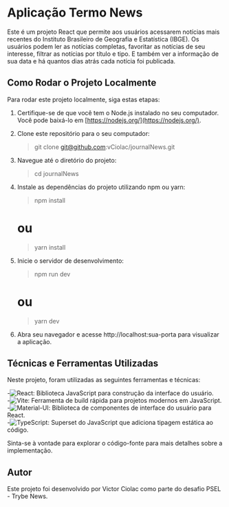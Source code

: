 # Aplicação Termo News

Este é um projeto React que permite aos usuários acessarem notícias mais recentes do Instituto Brasileiro de Geografia e Estatística (IBGE). Os usuários podem ler as notícias completas, favoritar as notícias de seu interesse, filtrar as notícias por título e tipo. E também ver a informação de sua data e há quantos dias atrás cada notícia foi publicada.

## Como Rodar o Projeto Localmente

Para rodar este projeto localmente, siga estas etapas:

1. Certifique-se de que você tem o Node.js instalado no seu computador. Você pode baixá-lo em [https://nodejs.org/](https://nodejs.org/).

2. Clone este repositório para o seu computador:
   >git clone git@github.com:vCiolac/journalNews.git

3. Navegue até o diretório do projeto:
    >cd journalNews

4. Instale as dependências do projeto utilizando npm ou yarn:
    >npm install
    # ou
    >yarn install

5. Inicie o servidor de desenvolvimento:
    >npm run dev
    # ou
    >yarn dev

6. Abra seu navegador e acesse http://localhost:sua-porta para visualizar a aplicação.

## Técnicas e Ferramentas Utilizadas

Neste projeto, foram utilizadas as seguintes ferramentas e técnicas:

-![React](https://img.shields.io/badge/React-%2320232a?style=for-the-badge&logo=react&logoColor=%2361DAFB): Biblioteca JavaScript para construção da interface do usuário.
<br>
-![Vite](https://img.shields.io/badge/Vite-brightgreen): Ferramenta de build rápida para projetos modernos em JavaScript.
<br>
-![Material-UI](https://img.shields.io/badge/MUI-%230081CB.svg?style=for-the-badge&logo=mui&logoColor=white): Biblioteca de componentes de interface do usuário para React.
<br>
-![TypeScript](https://img.shields.io/badge/TypeScript-007ACC?style=for-the-badge&logo=typescript&logoColor=white): Superset do JavaScript que adiciona tipagem estática ao código.


Sinta-se à vontade para explorar o código-fonte para mais detalhes sobre a implementação.

## Autor
Este projeto foi desenvolvido por Victor Ciolac como parte do desafio PSEL - Trybe News.

